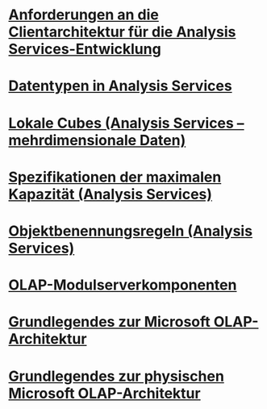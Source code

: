 # [Anforderungen an die Clientarchitektur für die Analysis Services-Entwicklung](client-architecture-requirements-for-analysis-services-development.md)
# [Datentypen in Analysis Services](data-types-in-analysis-services.md)
# [Lokale Cubes (Analysis Services – mehrdimensionale Daten)](local-cubes-analysis-services-multidimensional-data.md)
# [Spezifikationen der maximalen Kapazität (Analysis Services)](maximum-capacity-specifications-analysis-services.md)
# [Objektbenennungsregeln (Analysis Services)](object-naming-rules-analysis-services.md)
# [OLAP-Modulserverkomponenten](olap-engine-server-components.md)
# [Grundlegendes zur Microsoft OLAP-Architektur](understanding-microsoft-olap-architecture.md)
# [Grundlegendes zur physischen Microsoft OLAP-Architektur](understanding-microsoft-olap-physical-architecture.md)
